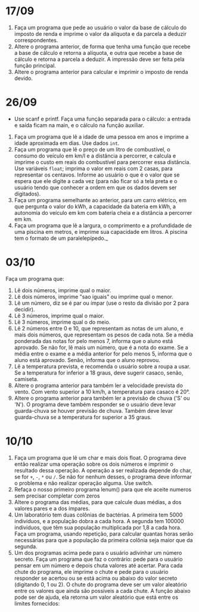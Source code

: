 # 17/09

1. Faça um programa que pede ao usuário o valor da base de cálculo do imposto
   de renda e imprime o valor da alíquota e da parcela a deduzir correspondentes.
2. Altere o programa anterior, de forma que tenha uma função que recebe a base
   de cálculo e retorna a alíquota, e outra que recebe a base de cálculo e
   retorna a parcela a deduzir. A impressão deve ser feita pela função
   principal.
3. Altere o programa anterior para calcular e imprimir o imposto de renda devido.

# 26/09  

* Use scanf e printf. Faça uma função separada para o cálculo: a entrada e saída ficam na main, e o cálculo na função auxiliar.

1. Faça um programa que lê a idade de uma pessoa em anos e imprime a idade aproximada em dias. Use dados `int`.
2. Faça um programa que lê o preço de um litro de combustível, o consumo do veículo em km/l e a distância a percorrer, e calcula e imprime o custo em reais do combustível para percorrer essa distância. Use variáveis `float`; imprima o valor em reais com 2 casas, para representar os centavos. Informe ao usuário o que é o valor que se espera que ele digite a cada vez (para não ficar só a tela preta e o usuário tendo que conhecer a ordem em que os dados devem ser digitados).
3. Faça um programa semelhante ao anterior, para um carro elétrico, em que pergunta o valor do kWh, a capacidade da bateria em kWh, a autonomia do veículo em km com bateria cheia e a distância a percorrer em km.
4. Faça um programa que lê a largura, o comprimento e a profundidade de uma piscina em metros, e imprime sua capacidade em litros. A piscina tem o formato de um paralelepípedo._

# 03/10

Faça um programa que:
1. Lê dois números, imprime qual o maior.
1. Lê dois números, imprime "sao iguais" ou imprime qual o menor.
1. Lê um número, diz se é par ou ímpar (use o resto da divisão por 2 para decidir).
1. Lê 3 números, imprime qual o maior.
1. Lê 3 números, imprime qual o do meio.
5. Lê 2 números entre 0 e 10, que representam as notas de um aluno, e mais dois números, que representam os pesos de cada nota. Se a média ponderada das notas for pelo menos 7, informa que o aluno está aprovado. Se não for, lê mais um número, que é a nota do exame. Se a média entre o exame e a média anterior for pelo menos 5, informa que o aluno está aprovado. Senão, informa que o aluno reprovou.
6. Lê a temperatura prevista, e recomenda o usuário sobre a roupa a usar. Se a
   temperatura for inferior a 18 graus, deve sugerir casaco, senão, camiseta.
7. Altere o programa anterior para também ler a velocidade prevista do vento.
   Com vento superior a 10 km/h, a temperatura para casaco é 20°.
8. Altere o programa anterior para também ler a previsão de chuva ('S' ou 'N').
   O programa deve também responder se o usuário deve levar guarda-chuva se
   houver previsão de chuva. Também deve levar guarda-chuva se a temperatura for
   superior a 35 graus.

# 10/10

1. Faça um programa que lê um char e mais dois float. O programa deve então realizar uma operação sobre os dois números e imprimir o resultado dessa operação. A operação a ser realizada depende do char, se for `+`, `-`, `*` ou `/`. Se não for nenhum desses, o programa deve informar o problema e não realizar operação alguma. Use switch.  
2. Refaça o nosso primeiro programa lenum() para que ele aceite numeros sem precisar completar com zeros
1. Altere o programa das médias, para que calcule duas médias, a dos valores pares e a dos ímpares.
4. Um laboratório tem duas colônias de bactérias. A primeira tem 5000 indivíduos, e a população dobra a cada hora. A segunda tem 100000 indivíduos, que têm sua população multiplicada por 1,8 a cada hora. Faça um programa, usando repetição, para calcular quantas horas serão necessárias para que a população da primeira colônia seja maior que da segunda.
8. Um dos programas acima pede para o usuário adivinhar um número secreto. Faça um programa que faz o contrário: pede para o usuário pensar em um número e depois chuta valores até acertar. Para cada chute do programa, ele imprime o chute e pede para o usuário responder se acertou ou se está acima ou abaixo do valor secreto (digitando 0, 1 ou 2). O chute do programa deve ser um valor aleatório entre os valores que ainda são possíveis a cada chute. A função abaixo pode ser de ajuda, ela retorna um valor aleatório que está entre os limites fornecidos: